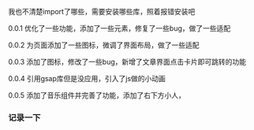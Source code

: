 我也不清楚import了哪些，需要安装哪些库，照着报错安装吧

0.0.1 优化了一些功能，添加了一些元素，修复了一些bug，做了一些适配

0.0.2 为页面添加了一些图标，微调了界面布局，做了一些适配

0.0.3 添加了图标，修改了一些bug，新增了文章界面点击卡片即可跳转的功能

0.0.4 引用gsap库但是没应用，引入了js做的小动画

0.0.5 添加了音乐组件并完善了功能，添加了右下方小人，




### 记录一下
